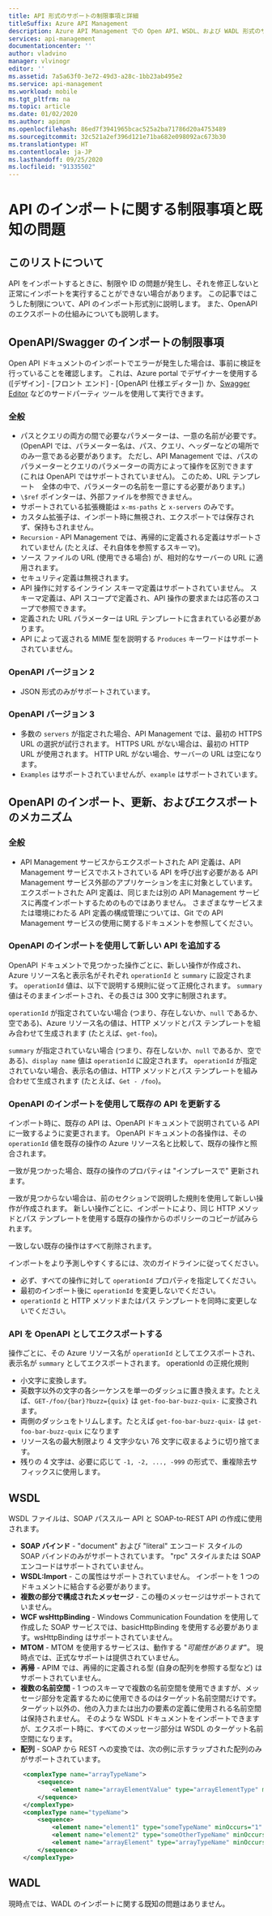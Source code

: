 ```yaml
---
title: API 形式のサポートの制限事項と詳細
titleSuffix: Azure API Management
description: Azure API Management での Open API、WSDL、および WADL 形式のサポートに関する既知の問題と制限事項の詳細です。
services: api-management
documentationcenter: ''
author: vladvino
manager: vlvinogr
editor: ''
ms.assetid: 7a5a63f0-3e72-49d3-a28c-1bb23ab495e2
ms.service: api-management
ms.workload: mobile
ms.tgt_pltfrm: na
ms.topic: article
ms.date: 01/02/2020
ms.author: apimpm
ms.openlocfilehash: 86ed7f3941965bcac525a2ba71786d20a4753489
ms.sourcegitcommit: 32c521a2ef396d121e71ba682e098092ac673b30
ms.translationtype: HT
ms.contentlocale: ja-JP
ms.lasthandoff: 09/25/2020
ms.locfileid: "91335502"
---
```

# <a name="api-import-restrictions-and-known-issues"></a>API のインポートに関する制限事項と既知の問題

## <a name="about-this-list"></a>このリストについて

API をインポートするときに、制限や ID の問題が発生し、それを修正しないと正常にインポートを実行することができない場合があります。 この記事ではこうした制限について、API のインポート形式別に説明します。 また、OpenAPI のエクスポートの仕組みについても説明します。

## <a name="openapiswagger-import-limitations"></a><a name="open-api"> </a>OpenAPI/Swagger のインポートの制限事項

Open API ドキュメントのインポートでエラーが発生した場合は、事前に検証を行っていることを確認します。 これは、Azure portal でデザイナーを使用する ([デザイン] - [フロント エンド] - [OpenAPI 仕様エディター]) か、<a href="https://editor.swagger.io">Swagger Editor</a> などのサードパーティ ツールを使用して実行できます。

### <a name="general"></a><a name="open-api-general"> </a>全般

-   パスとクエリの両方の間で必要なパラメーターは、一意の名前が必要です。 (OpenAPI では、パラメーター名は、パス、クエリ、ヘッダーなどの場所でのみ一意である必要があります。 ただし、API Management では、パスのパラメーターとクエリのパラメーターの両方によって操作を区別できます (これは OpenAPI ではサポートされていません)。 このため、URL テンプレート　全体の中で、パラメーターの名前を一意にする必要があります。)
-   `\$ref` ポインターは、外部ファイルを参照できません。
-   サポートされている拡張機能は `x-ms-paths` と `x-servers` のみです。
-   カスタム拡張子は、インポート時に無視され、エクスポートでは保存されず、保持もされません。
-   `Recursion` - API Management では、再帰的に定義される定義はサポートされていません (たとえば、それ自体を参照するスキーマ)。
-   ソース ファイルの URL (使用できる場合) が、相対的なサーバーの URL に適用されます。
-   セキュリティ定義は無視されます。
-   API 操作に対するインライン スキーマ定義はサポートされていません。 スキーマ定義は、API スコープで定義され、API 操作の要求または応答のスコープで参照できます。
-   定義された URL パラメーターは URL テンプレートに含まれている必要があります。
-   API によって返される MIME 型を説明する `Produces` キーワードはサポートされていません。 

### <a name="openapi-version-2"></a><a name="open-api-v2"> </a>OpenAPI バージョン 2

-   JSON 形式のみがサポートされています。

### <a name="openapi-version-3"></a><a name="open-api-v3"> </a>OpenAPI バージョン 3

-   多数の `servers` が指定された場合、API Management では、最初の HTTPS URL の選択が試行されます。 HTTPS URL がない場合は、最初の HTTP URL が使用されます。 HTTP URL がない場合、サーバーの URL は空になります。
-   `Examples` はサポートされていませんが、`example` はサポートされています。

## <a name="openapi-import-update-and-export-mechanisms"></a>OpenAPI のインポート、更新、およびエクスポートのメカニズム

### <a name="general"></a><a name="open-import-export-general"> </a>全般

-   API Management サービスからエクスポートされた API 定義は、API Management サービスでホストされている API を呼び出す必要がある API Management サービス外部のアプリケーションを主に対象としています。 エクスポートされた API 定義は、同じまたは別の API Management サービスに再度インポートするためのものではありません。 さまざまなサービスまたは環境にわたる API 定義の構成管理については、Git での API Management サービスの使用に関するドキュメントを参照してください。 

### <a name="add-new-api-via-openapi-import"></a>OpenAPI のインポートを使用して新しい API を追加する

OpenAPI ドキュメントで見つかった操作ごとに、新しい操作が作成され、Azure リソース名と表示名がそれぞれ `operationId` と `summary` に設定されます。 `operationId` 値は、以下で説明する規則に従って正規化されます。 `summary` 値はそのままインポートされ、その長さは 300 文字に制限されます。

`operationId` が指定されていない場合 (つまり、存在しないか、`null` であるか、空である)、Azure リソース名の値は、HTTP メソッドとパス テンプレートを組み合わせて生成されます (たとえば、`get-foo`)。

`summary` が指定されていない場合 (つまり、存在しないか、`null` であるか、空である)、`display name` 値は `operationId` に設定されます。 `operationId` が指定されていない場合、表示名の値は、HTTP メソッドとパス テンプレートを組み合わせて生成されます (たとえば、`Get - /foo`)。

### <a name="update-an-existing-api-via-openapi-import"></a>OpenAPI のインポートを使用して既存の API を更新する

インポート時に、既存の API は、OpenAPI ドキュメントで説明されている API に一致するように変更されます。 OpenAPI ドキュメントの各操作は、その `operationId` 値を既存の操作の Azure リソース名と比較して、既存の操作と照合されます。

一致が見つかった場合、既存の操作のプロパティは "インプレースで" 更新されます。

一致が見つからない場合は、前のセクションで説明した規則を使用して新しい操作が作成されます。 新しい操作ごとに、インポートにより、同じ HTTP メソッドとパス テンプレートを使用する既存の操作からのポリシーのコピーが試みられます。

一致しない既存の操作はすべて削除されます。

インポートをより予測しやすくするには、次のガイドラインに従ってください。

- 必ず、すべての操作に対して `operationId` プロパティを指定してください。
- 最初のインポート後に `operationId` を変更しないでください。
- `operationId` と HTTP メソッドまたはパス テンプレートを同時に変更しないでください。

### <a name="export-api-as-openapi"></a>API を OpenAPI としてエクスポートする

操作ごとに、その Azure リソース名が `operationId` としてエクスポートされ、表示名が `summary` としてエクスポートされます。
operationId の正規化規則

- 小文字に変換します。
- 英数字以外の文字の各シーケンスを単一のダッシュに置き換えます。たとえば、`GET-/foo/{bar}?buzz={quix}` は `get-foo-bar-buzz-quix-` に変換されます。
- 両側のダッシュをトリムします。たとえば `get-foo-bar-buzz-quix-` は `get-foo-bar-buzz-quix` になります
- リソース名の最大制限より 4 文字少ない 76 文字に収まるように切り捨てます。
- 残りの 4 文字は、必要に応じて `-1, -2, ..., -999` の形式で、重複除去サフィックスに使用します。


## <a name="wsdl"></a><a name="wsdl"> </a>WSDL

WSDL ファイルは、SOAP パススルー API と SOAP-to-REST API の作成に使用されます。

-   **SOAP バインド** - "document" および "literal" エンコード スタイルの SOAP バインドのみがサポートされています。 "rpc" スタイルまたは SOAP エンコードはサポートされていません。
-   **WSDL:Import** - この属性はサポートされていません。 インポートを 1 つのドキュメントに結合する必要があります。
-   **複数の部分で構成されたメッセージ** - この種のメッセージはサポートされていません。
-   **WCF wsHttpBinding** - Windows Communication Foundation を使用して作成した SOAP サービスでは、basicHttpBinding を使用する必要があります。wsHttpBinding はサポートされていません。
-   **MTOM** - MTOM を使用するサービスは、動作する "<em>可能性があります</em>"。 現時点では、正式なサポートは提供されていません。
-   **再帰** - APIM では、再帰的に定義される型 (自身の配列を参照する型など) はサポートされていません。
-   **複数の名前空間** - 1 つのスキーマで複数の名前空間を使用できますが、メッセージ部分を定義するために使用できるのはターゲット名前空間だけです。 ターゲット以外の、他の入力または出力の要素の定義に使用される名前空間は保持されません。 そのような WSDL ドキュメントをインポートできますが、エクスポート時に、すべてのメッセージ部分は WSDL のターゲット名前空間になります。
-   **配列** - SOAP から REST への変換では、次の例に示すラップされた配列のみがサポートされています。

```xml
    <complexType name="arrayTypeName">
        <sequence>
            <element name="arrayElementValue" type="arrayElementType" minOccurs="0" maxOccurs="unbounded"/>
        </sequence>
    </complexType>
    <complexType name="typeName">
        <sequence>
            <element name="element1" type="someTypeName" minOccurs="1" maxOccurs="1"/>
            <element name="element2" type="someOtherTypeName" minOccurs="0" maxOccurs="1" nillable="true"/>
            <element name="arrayElement" type="arrayTypeName" minOccurs="1" maxOccurs="1"/>
        </sequence>
    </complexType>
```

## <a name="wadl"></a><a name="wadl"> </a>WADL

現時点では、WADL のインポートに関する既知の問題はありません。
